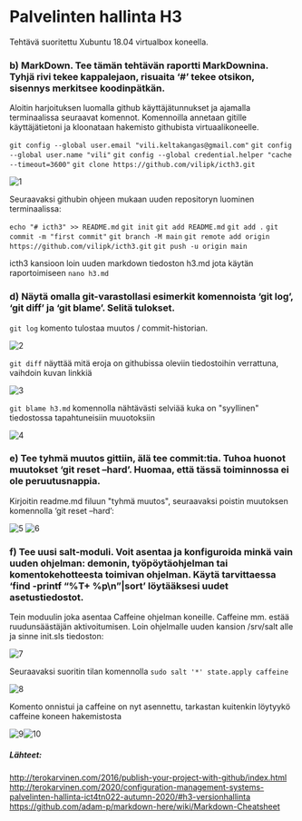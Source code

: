 # Palvelinten hallinta H3

Tehtävä suoritettu Xubuntu 18.04 virtualbox koneella.


### b) MarkDown. Tee tämän tehtävän raportti MarkDownina. Tyhjä rivi tekee kappalejaon, risuaita ‘#’ tekee otsikon, sisennys merkitsee koodinpätkän.

Aloitin harjoituksen luomalla github käyttäjätunnukset ja ajamalla terminaalissa seuraavat komennot.
Komennoilla annetaan gitille käyttäjätietoni ja kloonataan hakemisto githubista virtuaalikoneelle.

`git config --global user.email "vili.keltakangas@gmail.com"`
`git config --global user.name "vili"`
`git config --global credential.helper "cache --timeout=3600"`
`git clone https://github.com/vilipk/icth3.git`

![1]

Seuraavaksi githubin ohjeen mukaan uuden repositoryn luominen terminaalissa:

`echo "# icth3" >> README.md`
`git init`
`git add README.md`
`git add .`
`git commit -m "first commit"`
`git branch -M main`
`git remote add origin https://github.com/vilipk/icth3.git`
`git push -u origin main`

icth3 kansioon loin uuden markdown tiedoston h3.md jota käytän raportoimiseen `nano h3.md`

### d)  Näytä omalla git-varastollasi esimerkit komennoista ‘git log’, ‘git diff’ ja ‘git blame’. Selitä tulokset.

`git log` komento tulostaa muutos / commit-historian.

![2]

`git diff` näyttää mitä eroja on githubissa oleviin tiedostoihin verrattuna, vaihdoin kuvan linkkiä

![3]

`git blame h3.md` komennolla nähtävästi selviää kuka on "syyllinen" tiedostossa tapahtuneisiin muuotoksiin

![4] 

### e) Tee tyhmä muutos gittiin, älä tee commit:tia. Tuhoa huonot muutokset ‘git reset –hard’. Huomaa, että tässä toiminnossa ei ole peruutusnappia.	 

Kirjoitin readme.md filuun "tyhmä muutos", seuraavaksi poistin muutoksen komennolla ‘git reset –hard’:

![5] ![6]

### f) Tee uusi salt-moduli. Voit asentaa ja konfiguroida minkä vain uuden ohjelman: demonin, työpöytäohjelman tai komentokehotteesta toimivan ohjelman. Käytä tarvittaessa ‘find -printf “%T+ %p\n”|sort’ löytääksesi uudet asetustiedostot.
Tein moduulin joka asentaa Caffeine ohjelman koneille. Caffeine mm. estää ruudunsäästäjän aktivoitumisen.
Loin ohjelmalle uuden kansion /srv/salt alle ja sinne init.sls tiedoston:

![7]

Seuraavaksi suoritin tilan komennolla `sudo salt '*' state.apply caffeine`

![8]

Komento onnistui ja caffeine on nyt asennettu, tarkastan kuitenkin löytyykö caffeine koneen hakemistosta

![9]![10]


##### Lähteet:

http://terokarvinen.com/2016/publish-your-project-with-github/index.html
http://terokarvinen.com/2020/configuration-management-systems-palvelinten-hallinta-ict4tn022-autumn-2020/#h3-versionhallinta
https://github.com/adam-p/markdown-here/wiki/Markdown-Cheatsheet


[1]: https://i.gyazo.com/9da72827c95044f4cc1a2707e14ae574.png "1"
[2]: https://i.gyazo.com/a13ba7f2b91af223d722ea11f0c22f5e.png "2"
[3]: https://i.gyazo.com/31ceb8021e952114bf6cd2c2d468e748.png "3"
[4]: https://i.gyazo.com/c27766b67b436348eb2172e9b98cf667.png "4"
[5]: https://i.gyazo.com/d61d588490d67ae738c6adae71a1dc66.png "5"
[6]: https://i.gyazo.com/5551d4e00531e75544c344889b5eb448.png "6"
[7]: https://i.gyazo.com/f21ec0446463a0eb460e5946dd0307fd.png "7"
[8]: https://i.gyazo.com/e213e6c3292ff8b9af369ffcd855eec0.png "8"
[9]: https://i.gyazo.com/74c3200bd13df7e57f8213e817c3f4ee.png "9"
[10]: https://i.gyazo.com/dd7c9e39c8b2a276d23a3a6f1bc98116.png "10"
